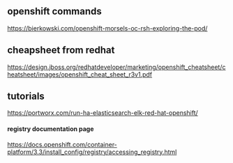 ## openshift commands
https://bierkowski.com/openshift-morsels-oc-rsh-exploring-the-pod/
## cheapsheet from redhat
https://design.jboss.org/redhatdeveloper/marketing/openshift_cheatsheet/cheatsheet/images/openshift_cheat_sheet_r3v1.pdf
## tutorials
https://portworx.com/run-ha-elasticsearch-elk-red-hat-openshift/

#### registry documentation page
https://docs.openshift.com/container-platform/3.3/install_config/registry/accessing_registry.html
